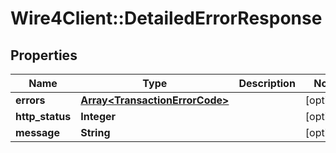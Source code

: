 # Wire4Client::DetailedErrorResponse

## Properties
Name | Type | Description | Notes
------------ | ------------- | ------------- | -------------
**errors** | [**Array&lt;TransactionErrorCode&gt;**](TransactionErrorCode.md) |  | [optional] 
**http_status** | **Integer** |  | [optional] 
**message** | **String** |  | [optional] 


